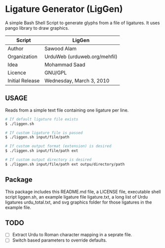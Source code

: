 # Ligature Generator (LigGen)

A simple Bash Shell Script to generate glyphs from a file of ligatures. It uses pango library to draw graphics.

Script          | LigGen
----------------|------------------------------
Author          | Sawood Alam
Organization    | UrduWeb (urduweb.org/mehfil)
Idea            | Mohammad Saad
Licence         | GNU/GPL
Initial Release | Wednesday, March 3, 2010

## USAGE

Reads from a simple text file containing one ligature per line.

```bash
# If default ligature file exists
$ ./liggen.sh

# If custom ligature file is passed
$ ./liggen.sh input/file/path

# If custom output format (extension) is desired
$ ./liggen.sh input/file/path ext

# If custom output directory is desired
$ ./liggen.sh input/file/path ext outpu/directory/path
```

## Package

This package includes this README.md file, a LICENSE file, executable shell script liggen.sh, an example ligature file ligature.txt, a long list of Urdu ligatures urdu_total.txt, and svg graphics folder for those ligatures in the example file.

## TODO

- [ ] Extract Urdu to Roman character mapping in a seprate file.
- [ ] Switch based parameters to override defaults.
